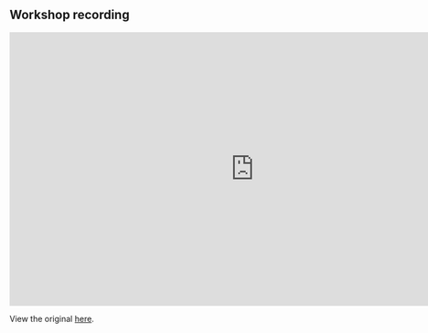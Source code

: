 ## Workshop recording

<iframe height="480" width="853" allowfullscreen frameborder=0 src="https://echo360.ca/lesson/ac60e235-a773-418d-8cda-82b602ed6eec/classroom#sortDirection=desc"> </iframe>

View the original [here](https://echo360.ca/lesson/ac60e235-a773-418d-8cda-82b602ed6eec/classroom#sortDirection=desc).
